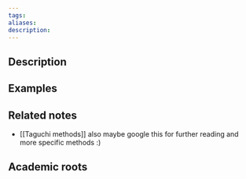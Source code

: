 ```yaml
---
tags: 
aliases: 
description:
---
```


## Description


## Examples 


## Related notes 
- [[Taguchi methods]] also maybe google this for further reading and more specific methods :)

## Academic roots
